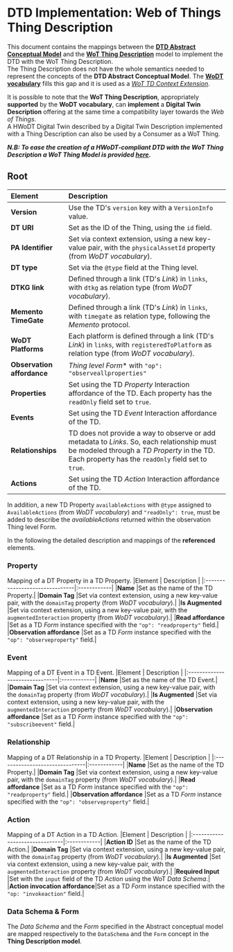 # DTD Implementation: Web of Things Thing Description
This document contains the mappings between the **[DTD Abstract Conceptual Model](https://github.com/Web-of-Digital-Twins/dtd-conceptual-model/blob/main/abstract-conceptual-model.md)** and the **[WoT Thing Description](https://www.w3.org/TR/2023/REC-wot-thing-description11-20231205/)** model to implement the DTD with the WoT Thing Description. \
The Thing Description does not have the whole semantics needed to represent the concepts of the **DTD Abstract Conceptual Model**. The **[WoDT vocabulary](https://github.com/Web-of-Digital-Twins/wodt-vocabulary)** fills this gap and it is used as a *[WoT TD Context Extension](https://www.w3.org/TR/2023/REC-wot-thing-description11-20231205/#sec-context-extensions)*.

It is possible to note that the **WoT Thing Description**, appropriately **supported** by the **WoDT vocabulary**, can **implement** a **Digital Twin Description** offering at the same time a compatibility layer towards the *Web of Things*. \
A HWoDT Digital Twin described by a Digital Twin Description implemented with a Thing Description can also be used by a Consumer as a WoT Thing.

***N.B: To ease the creation of a HWoDT-compliant DTD with the WoT Thing Description a WoT Thing Model is provided [here](https://github.com/Web-of-Digital-Twins/dtd-conceptual-model/blob/main/implementations/wot/dtd-thing-model.tm.jsonld).*** 

## Root
|Element                         | Description |
|:-------------------------------|:------------|
|**Version**                     |Use the TD's `version` key with a `VersionInfo` value.|
|**DT URI**                      |Set as the ID of the Thing, using the `id` field.|
|**PA Identifier**               |Set via context extension, using a new key-value pair, with the `physicalAssetId` property (from *WoDT vocabulary*).|
|**DT type**                     |Set via the `@type` field at the Thing level.|
|**DTKG link**                   |Defined through a link (TD's *Link*) in `links`, with `dtkg` as relation type (from *WoDT vocabulary*).|
|**Memento TimeGate**            |Defined through a link (TD's *Link*) in `links`, with `timegate` as relation type, following the *Memento* protocol.|
|**WoDT Platforms**              |Each platform is defined through a link (TD's *Link*) in `links`, with `registeredToPlatform` as relation type (from *WoDT vocabulary*).|
|**Observation affordance**      |*Thing level Form** with `"op": "observeallproperties"` |
|**Properties**                  |Set using the TD *Property* Interaction affordance of the TD. Each property has the `readOnly` field set to `true`.|
|**Events**                      |Set using the TD *Event* Interaction affordance of the TD.|
|**Relationships**               |TD does not provide a way to observe or add metadata to *Links*. So, each relationship must be modeled through a *TD Property* in the TD. Each property has the `readOnly` field set to `true`.|
|**Actions**                     |Set using the TD *Action* Interaction affordance of the TD.|

In addition, a new TD Property `availableActions` with `@type` assigned to `AvailableActions` (from *WoDT vocabulary*) and `"readOnly": true`, must be added to describe the *availableActions* returned within the observation Thing level Form.

In the following the detailed description and mappings of the **referenced** elements.

### Property
Mapping of a DT Property in a TD Property.
|Element                         | Description |
|:-------------------------------|:------------|
|**Name**                        |Set as the name of the TD Property.|
|**Domain Tag**                  |Set via context extension, using a new key-value pair, with the `domainTag` property (from *WoDT vocabulary*).|
|**Is Augmented**                |Set via context extension, using a new key-value pair, with the `augmentedInteraction` property (from *WoDT vocabulary*).|
|**Read affordance**             |Set as a TD *Form* instance specified with the `"op": "readproperty"` field.|
|**Observation affordance**      |Set as a TD *Form* instance specified with the `"op": "observeproperty"` field.|

### Event
Mapping of a DT Event in a TD Event.
|Element                         | Description |
|:-------------------------------|:------------|
|**Name**                        |Set as the name of the TD Event.|
|**Domain Tag**                  |Set via context extension, using a new key-value pair, with the `domainTag` property (from *WoDT vocabulary*).|
|**Is Augmented**                |Set via context extension, using a new key-value pair, with the `augmentedInteraction` property (from *WoDT vocabulary*).|
|**Observation affordance**      |Set as a TD *Form* instance specified with the `"op": "subscribeevent"` field.|

### Relationship
Mapping of a DT Relationship in a TD Property.
|Element                         | Description |
|:-------------------------------|:------------|
|**Name**                        |Set as the name of the TD Property.|
|**Domain Tag**                  |Set via context extension, using a new key-value pair, with the `domainTag` property (from *WoDT vocabulary*).|
|**Read affordance**             |Set as a TD *Form* instance specified with the `"op": "readproperty"` field.|
|**Observation affordance**      |Set as a TD *Form* instance specified with the `"op": "observeproperty"` field.|

### Action
Mapping of a DT Action in a TD Action.
|Element                         | Description |
|:-------------------------------|:------------|
|**Action ID**                   |Set as the name of the TD Action.|
|**Domain Tag**                  |Set via context extension, using a new key-value pair, with the `domainTag` property (from *WoDT vocabulary*).|
|**Is Augmented**                |Set via context extension, using a new key-value pair, with the `augmentedInteraction` property (from *WoDT vocabulary*).|
|**Required Input**              |Set with the `input` field of the TD *Action* using the WoT *Data Schema*.|
|**Action invocation affordance**|Set as a TD *Form* instance specified with the `"op: "invokeaction"` field.|

### Data Schema & Form
The *Data Schema* and the *Form* specified in the Abstract conceptual model are mapped respectively to the `DataSchema` and the `Form` concept in the **Thing Description model**.